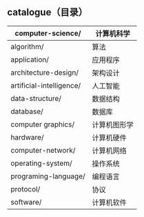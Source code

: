 ## catalogue（目录）

| computer-science/ | 计算机科学 |
| --- | --- |
| algorithm/ | 算法 |
| application/ | 应用程序 |
| architecture-design/ | 架构设计 |
| artificial-intelligence/ | 人工智能 |
| data-structure/ | 数据结构 |
| database/ | 数据库 |
| computer graphics/ | 计算机图形学 |
| hardware/ | 计算机硬件 |
| computer-network/ | 计算机网络 |
| operating-system/ | 操作系统 |
| programing-language/ | 编程语言 |
| protocol/ | 协议 |
| software/ | 计算机软件 |
